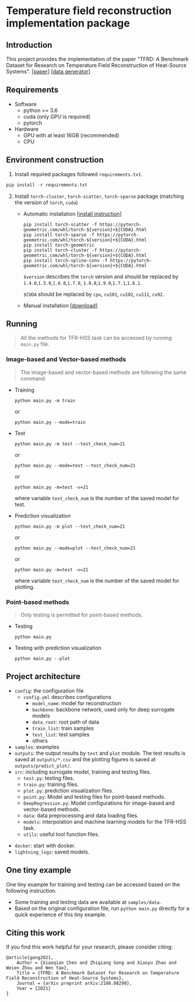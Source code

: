 # Temperature field reconstruction implementation package
## Introduction
This project provides the implementation of the paper "TFRD: A Benchmark Dataset for Research on Temperature Field Reconstruction of Heat-Source Systems". [[paper](https://arxiv.org/abs/2108.08298)] [[data generator](https://github.com/shendu-sw/recon-data-generator)]

## Requirements

* Software
    * python >= 3.6
    * cuda (only GPU is required)
    * pytorch
* Hardware
    * GPU with at least 16GB (recommended)
    * CPU

## Environment construction

1. Install required packages followed `requirements.txt`.

```python
pip install -r requirements.txt
```

2. Install `torch-cluster`, `torch-scatter`, `torch-sparse` package (matching the version of `torch`, `cuda`)

   * Automatic installation [[install instruction](https://github.com/rusty1s/pytorch_geometric#pip-wheels)]

     ```
     pip install torch-scatter -f https://pytorch-geometric.com/whl/torch-${version}+${CUDA}.html
     pip install torch-sparse -f https://pytorch-geometric.com/whl/torch-${version}+${CUDA}.html
     pip install torch-geometric
     pip install torch-cluster -f https://pytorch-geometric.com/whl/torch-${version}+${CUDA}.html
     pip install torch-spline-conv -f https://pytorch-geometric.com/whl/torch-${version}+${CUDA}.html
     ```

     `$version` describes the  `torch` version and should be replaced by `1.4.0`,`1.5.0`,`1.6.0`,`1.7.0`, `1.8.0`,`1.9.0`,`1.7.1`,`1.8.1`.

     `$CUDA` should be replaced by `cpu`, `cu101`, `cu102`, `cu111`, `cu92`.

   - Manual installation [[download](https://pytorch-geometric.com/whl)]

## Running
> All the methods for TFR-HSS task can be accessed by running `main.py` file.

### Image-based and Vector-based methods

> The image-based and vector-based methods are following the same command.

- Training

  ```
  python main.py -m train
  ```

  or

  ```
  python main.py --mode=train
  ```

- Test

  ```
  python main.py -m test --test_check_num=21
  ```

  or

  ```
  python main.py --mode=test --test_check_num=21
  ```

  or

  ```
  python main.py -m=test -v=21
  ```

  where variable `test_check_num` is the number of the saved model for test.

- Prediction visualization

  ```
  python main.py -m plot --test_check_num=21
  ```

  or

  ```
  python main.py --mode=plot --test_check_num=21
  ```

  or

  ```
  python main.py -m=test -v=21
  ```

  where variable `test_check_num` is the number of the saved model for plotting.

### Point-based methods

> Only testing is permitted for point-based methods. 

- Testing
  ```
  python main.py
  ```


* Testing with prediction visualization

  ```
  python main.py --plot
  ```

## Project architecture

- `config`: the configuration file
  - `config.yml` describes configurations
    - `model_name`: model for reconstruction
    - `backbone`: backbone network, used only for deep surrogate models
    - `data_root`: root path of data
    - `train_list`: train samples
    - `test_list`: test samples
    - others
- `samples`: examples
- `outputs`: the output results by `test` and `plot` module. The test results is saved at `outputs/*.csv` and the plotting figures is saved at `outputs/predict_plot/`.
- `src`: including surrogate model, training and testing files.
  - `test.py`: testing files.
  - `train.py`: training files.
  - `plot.py`: prediction visualization files.
  - `point.py`: Model and testing files for point-based methods.
  - `DeepRegression.py`: Model configurations for image-based and vector-based methods.
  - `data`: data preprocessing and data loading files.
  - `models`: interpolation and machine learning models for the TFR-HSS task.
  - `utils`: useful tool function files.

* `docker`: start with docker.
* `lightning_logs`: saved models.

## One tiny example

One tiny example for training and testing can be accessed based on the following instruction.

- Some training and testing data are available at `samples/data`.
- Based on the original configuration file, run `python main.py` directly for a quick experience of this tiny example.

## Citing this work

If you find this work helpful for your research, please consider citing:

```
@article{gong2021,
    Author = {Xiaoqian Chen and Zhiqiang Gong and Xiaoyu Zhao and Weien Zhou and Wen Yao},
    Title = {TFRD: A Benchmark Dataset for Research on Temperature Field Reconstruction of Heat-Source Systems},
    Journal = {arXiv preprint arXiv:2108.08298},
    Year = {2021}
}
```